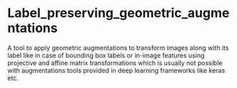 # Label_preserving_geometric_augmentations
A tool to apply geometric augmentations to transform images along with its label like in case of bounding box labels or in-image features using projective and affine matrix transformations which is usually not possible with augmentations tools provided in deep learning frameworks like keras etc.
